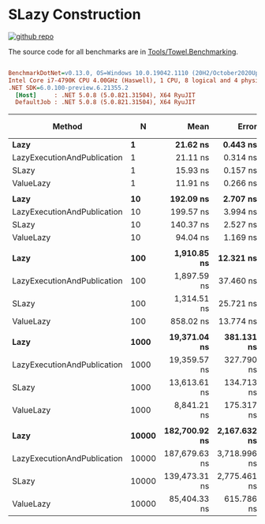 # SLazy Construction

<a href="https://github.com/ZacharyPatten/Towel" alt="Github Repository"><img alt="github repo" src="https://img.shields.io/badge/github-repo-black?logo=github&amp;style=flat" title="Go To Github Repo" alt="Github Repository"></a>

The source code for all benchmarks are in [Tools/Towel.Benchmarking](https://github.com/ZacharyPatten/Towel/tree/main/Tools/Towel_Benchmarking).

``` ini

BenchmarkDotNet=v0.13.0, OS=Windows 10.0.19042.1110 (20H2/October2020Update)
Intel Core i7-4790K CPU 4.00GHz (Haswell), 1 CPU, 8 logical and 4 physical cores
.NET SDK=6.0.100-preview.6.21355.2
  [Host]     : .NET 5.0.8 (5.0.821.31504), X64 RyuJIT
  DefaultJob : .NET 5.0.8 (5.0.821.31504), X64 RyuJIT


```
|                      Method |     N |          Mean |        Error |       StdDev | Ratio | RatioSD |    Gen 0 | Gen 1 | Gen 2 |   Allocated |
|---------------------------- |------ |--------------:|-------------:|-------------:|------:|--------:|---------:|------:|------:|------------:|
|                        **Lazy** |     **1** |      **21.62 ns** |     **0.443 ns** |     **0.415 ns** |  **1.00** |    **0.00** |   **0.0382** |     **-** |     **-** |       **160 B** |
| LazyExecutionAndPublication |     1 |      21.11 ns |     0.314 ns |     0.262 ns |  0.98 |    0.02 |   0.0382 |     - |     - |       160 B |
|                       SLazy |     1 |      15.93 ns |     0.157 ns |     0.139 ns |  0.74 |    0.02 |   0.0287 |     - |     - |       120 B |
|                   ValueLazy |     1 |      11.91 ns |     0.266 ns |     0.544 ns |  0.54 |    0.02 |   0.0210 |     - |     - |        88 B |
|                             |       |               |              |              |       |         |          |       |       |             |
|                        **Lazy** |    **10** |     **192.09 ns** |     **2.707 ns** |     **2.532 ns** |  **1.00** |    **0.00** |   **0.3309** |     **-** |     **-** |     **1,384 B** |
| LazyExecutionAndPublication |    10 |     199.57 ns |     3.994 ns |     5.855 ns |  1.04 |    0.04 |   0.3309 |     - |     - |     1,384 B |
|                       SLazy |    10 |     140.37 ns |     2.527 ns |     2.364 ns |  0.73 |    0.01 |   0.2351 |     - |     - |       984 B |
|                   ValueLazy |    10 |      94.04 ns |     1.169 ns |     1.094 ns |  0.49 |    0.01 |   0.1587 |     - |     - |       664 B |
|                             |       |               |              |              |       |         |          |       |       |             |
|                        **Lazy** |   **100** |   **1,910.85 ns** |    **12.321 ns** |    **11.525 ns** |  **1.00** |    **0.00** |   **3.2539** |     **-** |     **-** |    **13,624 B** |
| LazyExecutionAndPublication |   100 |   1,897.59 ns |    37.460 ns |    52.513 ns |  0.99 |    0.04 |   3.2558 |     - |     - |    13,624 B |
|                       SLazy |   100 |   1,314.51 ns |    25.721 ns |    24.060 ns |  0.69 |    0.01 |   2.3003 |     - |     - |     9,624 B |
|                   ValueLazy |   100 |     858.02 ns |    13.774 ns |    11.502 ns |  0.45 |    0.01 |   1.5354 |     - |     - |     6,424 B |
|                             |       |               |              |              |       |         |          |       |       |             |
|                        **Lazy** |  **1000** |  **19,371.04 ns** |   **381.131 ns** |   **423.627 ns** |  **1.00** |    **0.00** |  **32.5012** |     **-** |     **-** |   **136,024 B** |
| LazyExecutionAndPublication |  1000 |  19,359.57 ns |   327.790 ns |   414.549 ns |  1.00 |    0.02 |  32.5012 |     - |     - |   136,024 B |
|                       SLazy |  1000 |  13,613.61 ns |   134.713 ns |   112.492 ns |  0.70 |    0.02 |  22.9492 |     - |     - |    96,024 B |
|                   ValueLazy |  1000 |   8,841.21 ns |   175.317 ns |   392.122 ns |  0.45 |    0.02 |  15.3046 |     - |     - |    64,024 B |
|                             |       |               |              |              |       |         |          |       |       |             |
|                        **Lazy** | **10000** | **182,700.92 ns** | **2,167.632 ns** | **1,921.550 ns** |  **1.00** |    **0.00** | **325.1953** |     **-** |     **-** | **1,360,024 B** |
| LazyExecutionAndPublication | 10000 | 187,679.63 ns | 3,718.996 ns | 5,090.604 ns |  1.04 |    0.03 | 325.1953 |     - |     - | 1,360,024 B |
|                       SLazy | 10000 | 139,473.31 ns | 2,775.461 ns | 5,280.603 ns |  0.76 |    0.02 | 229.4922 |     - |     - |   960,024 B |
|                   ValueLazy | 10000 |  85,404.33 ns |   615.786 ns |   514.209 ns |  0.47 |    0.01 | 152.9541 |     - |     - |   640,024 B |

